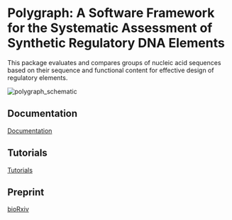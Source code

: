 # Polygraph: A Software Framework for the Systematic Assessment of Synthetic Regulatory DNA Elements

This package evaluates and compares groups of nucleic acid sequences based on their sequence and functional content for effective design of regulatory elements.

![polygraph_schematic](https://github.com/Genentech/polygraph/assets/11052222/59897763-e064-436f-85bc-c205d9cb4b4a)

## Documentation

[Documentation](https://genentech.github.io/polygraph)

## Tutorials

[Tutorials](tutorials)

## Preprint

[bioRxiv](https://www.biorxiv.org/content/10.1101/2023.11.27.568764)
